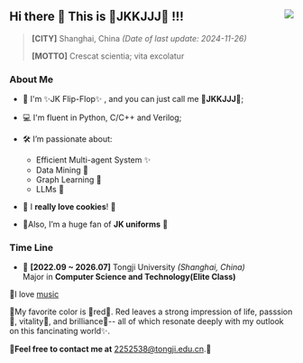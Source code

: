 ## Hi there 👋 This is 🎀JKKJJJ🎀 !!! <img align="right" src="https://komarev.com/ghpvc/?username=RayCorleone" />

> **[CITY]** Shanghai, China *(Date of last update: 2024-11-26)*
>
> **[MOTTO]** Crescat scientia; vita excolatur



### **About Me**

- 🍓 I'm ✨JK Flip-Flop✨ , and you can just call me 🎀**JKKJJJ**🎀;
- 💻 I'm fluent in Python, C/C++ and Verilog;
- 🛠 I’m passionate about:  
  - Efficient Multi-agent System ✨
  - Data Mining 🚀
  - Graph Learning 🌈
  - LLMs 🎈

- 🍕 I **really love cookies**! 🍪
- 🌈Also, I’m a huge fan of **JK uniforms** 🍭


### **Time Line**

- 🏫 **[2022.09 ~ 2026.07]** Tongji University _(Shanghai, China)_  
Major in **Computer Science and Technology(Elite Class)**





🧠I love [music](https://www.youtube.com/watch?v=HYsz1hP0BFo&list=RDMMHYsz1hP0BFo&index=1)

👑My favorite color is 🎀red🎀. Red leaves a strong impression of life, passsion🚀, vitality🍭, and brilliance🌈-- all of which resonate deeply with my outlook on this fancinating world✨.

🥕**Feel free to contact me at** 2252538@tongji.edu.cn.🎈
